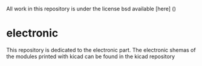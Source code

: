 All work in this repository is under the license bsd available [here] ()

# electronic

This repository is dedicated to the electronic part. The electronic shemas of the modules printed with kicad can be found in the kicad repository
